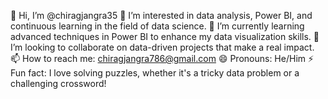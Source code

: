 👋 Hi, I’m @chiragjangra35
👀 I’m interested in data analysis, Power BI, and continuous learning in the field of data science.
🌱 I’m currently learning advanced techniques in Power BI to enhance my data visualization skills.
💞️ I’m looking to collaborate on data-driven projects that make a real impact.
📫 How to reach me: chiragjangra786@gmail.com
😄 Pronouns: He/Him
⚡ Fun fact: I love solving puzzles, whether it's a tricky data problem or a challenging crossword!
<!---
chiragjangra35/chiragjangra35 is a ✨ special ✨ repository because its `README.md` (this file) appears on your GitHub profile.
You can click the Preview link to take a look at your changes.
--->
